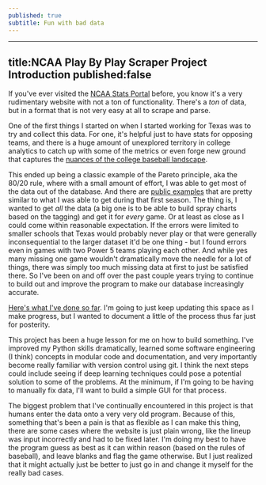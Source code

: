 ```yaml
---
published: true
subtitle: Fun with bad data
---
```

---
title:NCAA Play By Play Scraper Project Introduction
published:false
---

If you've ever visited the [NCAA Stats Portal](stats.ncaa.org) before, you know it's a very rudimentary website with not a ton of functionality. There's a _ton_ of data, but in a format that is not very easy at all to scrape and parse.

One of the first things I started on when I started working for Texas was to try and collect this data. For one, it's helpful just to have stats for opposing teams, and there is a huge amount of unexplored territory in college analytics to catch up with some of the metrics or even forge new ground that captures the [nuances of the college baseball landscape](https://milesokamoto.com/blog/2020/07/27/college-baseball-analytics-101.html).

This ended up being a classic example of the Pareto principle, aka the 80/20 rule, where with a small amount of effort, I was able to get most of the data out of the database. And there are [public examples](https://github.com/davmiller/NCAA-baseball) that are pretty similar to what I was able to get during that first season. The thing is, I wanted to get _all_ the data (a big one is to be able to build spray charts based on the tagging) and get it for _every_ game. Or at least as close as I could come within reasonable expectation. If the errors were limited to smaller schools that Texas would probably never play or that were generally inconsequential to the larger dataset it'd be one thing - but I found errors even in games with two Power 5 teams playing each other. And while yes many missing one game wouldn't dramatically move the needle for a lot of things, there was simply too much missing data at first to just be satisfied there. So I've been on and off over the past couple years trying to continue to build out and improve the program to make our database increasingly accurate.

[Here's what I've done so far](https://github.com/milesokamoto/pbpy). I'm going to just keep updating this space as I make progress, but I wanted to document a little of the process thus far just for posterity.

This project has been a huge lesson for me on how to build something. I've improved my Python skills dramatically, learned some software engineering (I think) concepts in modular code and documentation, and very importantly become really familiar with version control using git. I think the next steps could include seeing if deep learning techniques could pose a potential solution to some of the problems. At the minimum, if I'm going to be having to manually fix data, I'll want to build a simple GUI for that process.

The biggest problem that I've continually encountered in this project is that humans enter the data onto a very very old program. Because of this, something that's been a pain is that as flexible as I can make this thing, there are some cases where the website is just plain wrong, like the lineup was input incorrectly and had to be fixed later. I'm doing my best to have the program guess as best as it can within reason (based on the rules of baseball), and leave blanks and flag the game otherwise. But I just realized that it might actually just be better to just go in and change it myself for the really bad cases.